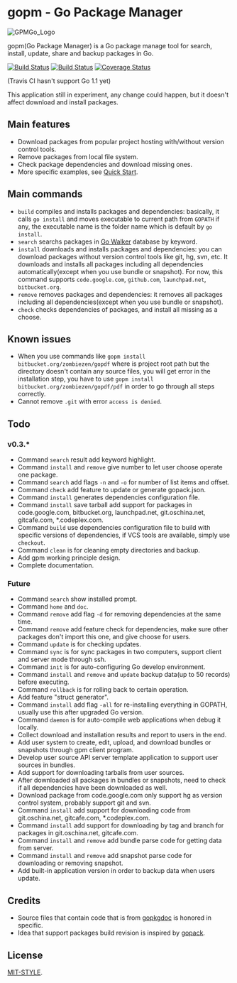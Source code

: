 gopm - Go Package Manager
===

![GPMGo_Logo](https://raw.github.com/GPMGo/gpm-site/master/static/img/gpmgo2.png?raw=true)

gopm(Go Package Manager) is a Go package manage tool for search, install, update, share and backup packages in Go.

[![Build Status](https://travis-ci.org/GPMGo/gopm.png?branch=master)](https://travis-ci.org/GPMGo/gopm) [![Build Status](https://drone.io/github.com/GPMGo/gpm/status.png)](https://drone.io/github.com/GPMGo/gpm/latest) [![Coverage Status](https://coveralls.io/repos/GPMGo/gpm/badge.png)](https://coveralls.io/r/GPMGo/gpm)

(Travis CI hasn't support Go 1.1 yet)

This application still in experiment, any change could happen, but it doesn't affect download and install packages.

## Main features

- Download packages from popular project hosting with/without version control tools.
- Remove packages from local file system.
- Check package dependencies and download missing ones.
- More specific examples, see [Quick Start](docs/Quick_Start.md).

## Main commands

- `build` compiles and installs packages and dependencies: basically, it calls `go install` and moves executable to current path from `GOPATH` if any, the executable name is the folder name which is default by `go install`.
- `search` searchs packages in [Go Walker](http://gowalker.org) database by keyword.
- `install` downloads and installs packages and dependencies: you can download packages without version control tools like git, hg, svn, etc. It downloads and installs all packages including all dependencies automatically(except when you use bundle or snapshot). For now, this command supports `code.google.com`, `github.com`, `launchpad.net`, `bitbucket.org`. 
- `remove` removes packages and dependencies: it removes all packages including all dependencies(except when you use bundle or snapshot).
- `check` checks dependencies of packages, and install all missing as a choose.

## Known issues

- When you use commands like `gopm install bitbucket.org/zombiezen/gopdf` where is project root path but the directory doesn't contain any source files, you will get error in the installation step, you have to use `gopm install bitbucket.org/zombiezen/gopdf/pdf` in order to go through all steps correctly.
- Cannot remove `.git` with error `access is denied`.

## Todo

### v0.3.*

- Command `search` result add keyword highlight.
- Command `install` and `remove` give number to let user choose operate one package.
- Command `search` add flags `-n` and `-o` for number of list items and offset.
- Command `check` add feature to update or generate gopack.json.
- Command `install` generates dependencies configuration file.
- Command `install` save tarball add support for packages in code.google.com, bitbucket.org, launchpad.net, git.oschina.net, gitcafe.com, *.codeplex.com.
- Command `build` use dependencies configuration file to build with specific versions of dependencies, if VCS tools are available, simply use `checkout`. 
- Command `clean` is for cleaning empty directories and backup.
- Add gpm working principle design.
- Complete documentation.

### Future

- Command `search` show installed prompt.
- Command `home` and `doc`.
- Command `remove` add flag `-d` for removing dependencies at the same time.
- Command `remove` add feature check for dependencies, make sure other packages don't import this one, and give choose for users.
- Command `update` is for checking updates.
- Command `sync` is for sync packages in two computers, support client and server mode through ssh.
- Command `init` is for auto-configuring Go develop environment.
- Command `install` and `remove` and `update` backup data(up to 50 records) before executing.
- Command `rollback` is for rolling back to certain operation.
- Add feature "struct generator".
- Command `install` add flag `-all` for re-installing everything in GOPATH, usually use this after upgraded Go version.
- Command `daemon` is for auto-compile web applications when debug it locally.
- Collect download and installation results and report to users in the end.
- Add user system to create, edit, upload, and download bundles or snapshots through gpm client program.
- Develop user source API server template application to support user sources in bundles.
- Add support for downloading tarballs from user sources.
- After downloaded all packages in bundles or snapshots, need to check if all dependencies have been downloaded as well.
- Download package from code.google.com only support hg as version control system, probably support git and svn.
- Command `install` add support for downloading code from git.oschina.net, gitcafe.com, *.codeplex.com.
- Command `install` add support for downloading by tag and branch for packages in git.oschina.net, gitcafe.com.
- Command `install` and `remove` add bundle parse code for getting data from server.
- Command `install` and `remove` add snapshot parse code for downloading or removing snapshot.
- Add built-in application version in order to backup data when users update.

## Credits

- Source files that contain code that is from [gopkgdoc](https://github.com/garyburd/gopkgdoc) is honored in specific.
- Idea that support packages build revision is inspired by [gopack](https://github.com/d2fn/gopack).

## License

[MIT-STYLE](LICENSE). 

